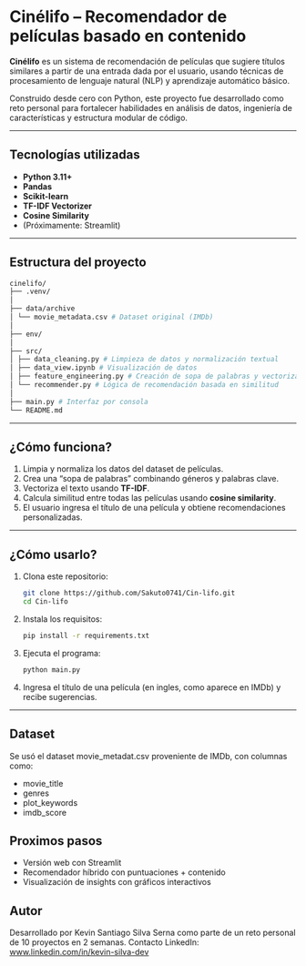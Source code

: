 #  Cinélifo – Recomendador de películas basado en contenido

**Cinélifo** es un sistema de recomendación de películas que sugiere títulos similares a partir de una entrada dada por el usuario, usando técnicas de procesamiento de lenguaje natural (NLP) y aprendizaje automático básico.

Construido desde cero con Python, este proyecto fue desarrollado como reto personal para fortalecer habilidades en análisis de datos, ingeniería de características y estructura modular de código.

---

##  Tecnologías utilizadas

- **Python 3.11+**
- **Pandas**
- **Scikit-learn**
- **TF-IDF Vectorizer**
- **Cosine Similarity**
- (Próximamente: Streamlit)

---

##  Estructura del proyecto

  ```bash
  cinelifo/
  ├── .venv/
  │
  ├── data/archive
  │ └── movie_metadata.csv # Dataset original (IMDb)
  │
  ├── env/
  │
  ├── src/
  │ ├── data_cleaning.py # Limpieza de datos y normalización textual
  │ ├── data_view.ipynb # Visualización de datos
  │ ├── feature_engineering.py # Creación de sopa de palabras y vectorización
  │ └── recommender.py # Lógica de recomendación basada en similitud
  │
  ├── main.py # Interfaz por consola
  └── README.md
  ```
---

##  ¿Cómo funciona?

1. Limpia y normaliza los datos del dataset de películas.
2. Crea una “sopa de palabras” combinando géneros y palabras clave.
3. Vectoriza el texto usando **TF-IDF**.
4. Calcula similitud entre todas las películas usando **cosine similarity**.
5. El usuario ingresa el título de una película y obtiene recomendaciones personalizadas.

---

##  ¿Cómo usarlo?

1. Clona este repositorio:
   ```bash
   git clone https://github.com/Sakuto0741/Cin-lifo.git
   cd Cin-lifo
   
2. Instala los requisitos:
   ```bash
   pip install -r requirements.txt
   
3. Ejecuta el programa:
   ```bash
   python main.py

4. Ingresa el título de una película (en ingles, como aparece en IMDb) y recibe sugerencias.

---

##  Dataset

Se usó el dataset movie_metadat.csv proveniente de IMDb, con columnas como:
- movie_title
- genres
- plot_keywords
- imdb_score

##  Proximos pasos

- Versión web con Streamlit
- Recomendador híbrido con puntuaciones + contenido
- Visualización de insights con gráficos interactivos

##  Autor

Desarrollado por Kevin Santiago Silva Serna como parte de un reto personal de 10 proyectos en 2 semanas.
Contacto LinkedIn: www.linkedin.com/in/kevin-silva-dev
